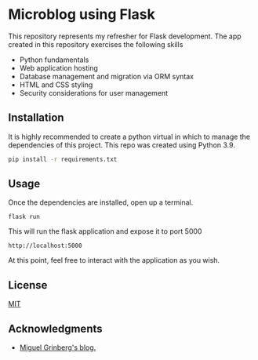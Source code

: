# Microblog using Flask

This repository represents my refresher for Flask development. 
The app created in this repository exercises the following skills
* Python fundamentals
* Web application hosting
* Database management and migration via ORM syntax
* HTML and CSS styling
* Security considerations for user management

## Installation

It is highly recommended to create a python virtual in which to manage the dependencies of this project.
This repo was created using Python 3.9.

```bash
pip install -r requirements.txt
```

## Usage
Once the dependencies are installed, open up a terminal.

```shell
flask run
```

This will run the flask application and expose it to port 5000
```shell
http://localhost:5000
```

At this point, feel free to interact with the application as you wish.

## License
[MIT](https://choosealicense.com/licenses/mit/)

## Acknowledgments

* [Miguel Grinberg's blog.](https://blog.miguelgrinberg.com/post/the-flask-mega-tutorial-part-i-hello-world)